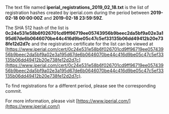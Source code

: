 The text file named **iperial_registrations_2019_02_18.txt** is the list of registration hashes created by iperial.com during the period between **2019-02-18 00:00:00Z** and **2019-02-18 23:59:59Z**.

The SHA 512 hash of the list is **0c24e531e58b6f026701cd9ff96719ee05743956b9beec2da5bf9a02e3a195d67de6b0646070be44c416d9be05c47c5ef33135b06dd49412b20e738fe12d2d7c** and the registration certificate for the list can be viewed at [https://www.iperial.com/cert/0c24e531e58b6f026701cd9ff96719ee05743956b9beec2da5bf9a02e3a195d67de6b0646070be44c416d9be05c47c5ef33135b06dd49412b20e738fe12d2d7c](https://www.iperial.com/cert/0c24e531e58b6f026701cd9ff96719ee05743956b9beec2da5bf9a02e3a195d67de6b0646070be44c416d9be05c47c5ef33135b06dd49412b20e738fe12d2d7c).

To find registrations for a different period, please see the corresponding commit.

For more information, please visit [https://www.iperial.com/](https://www.iperial.com/)
